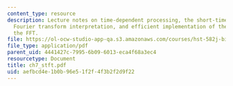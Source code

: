 ```yaml
---
content_type: resource
description: Lecture notes on time-dependent processing, the short-time Fourier transform,
  Fourier transform interpretation, and efficient implementation of the STFT using
  the FFT.
file: https://ol-ocw-studio-app-qa.s3.amazonaws.com/courses/hst-582j-biomedical-signal-and-image-processing-spring-2007/aefbcd4e1b0b96e51f2f4f3b2f2d9f22_ch7_stft.pdf
file_type: application/pdf
parent_uid: 4441427c-7995-6b09-6013-eca4f68a3ec4
resourcetype: Document
title: ch7_stft.pdf
uid: aefbcd4e-1b0b-96e5-1f2f-4f3b2f2d9f22
---
```

